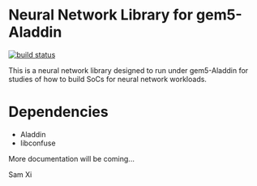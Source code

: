 Neural Network Library for gem5-Aladdin 
=======================================

[![build status](https://travis-ci.com/xyzsam/composability.svg?branch=master)](https://travis-ci.com/xyzsam/composability)

This is a neural network library designed to run under gem5-Aladdin for studies
of how to build SoCs for neural network workloads.

# Dependencies #

* Aladdin
* libconfuse

More documentation will be coming...

Sam Xi
